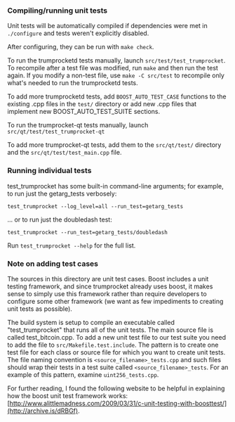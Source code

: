 ### Compiling/running unit tests

Unit tests will be automatically compiled if dependencies were met in `./configure`
and tests weren't explicitly disabled.

After configuring, they can be run with `make check`.

To run the trumprocketd tests manually, launch `src/test/test_trumprocket`. To recompile
after a test file was modified, run `make` and then run the test again. If you
modify a non-test file, use `make -C src/test` to recompile only what's needed
to run the trumprocketd tests.

To add more trumprocketd tests, add `BOOST_AUTO_TEST_CASE` functions to the existing
.cpp files in the `test/` directory or add new .cpp files that
implement new BOOST_AUTO_TEST_SUITE sections.

To run the trumprocket-qt tests manually, launch `src/qt/test/test_trumprocket-qt`

To add more trumprocket-qt tests, add them to the `src/qt/test/` directory and
the `src/qt/test/test_main.cpp` file.

### Running individual tests

test_trumprocket has some built-in command-line arguments; for
example, to run just the getarg_tests verbosely:

    test_trumprocket --log_level=all --run_test=getarg_tests

... or to run just the doubledash test:

    test_trumprocket --run_test=getarg_tests/doubledash

Run `test_trumprocket --help` for the full list.

### Note on adding test cases

The sources in this directory are unit test cases.  Boost includes a
unit testing framework, and since trumprocket already uses boost, it makes
sense to simply use this framework rather than require developers to
configure some other framework (we want as few impediments to creating
unit tests as possible).

The build system is setup to compile an executable called "test_trumprocket"
that runs all of the unit tests.  The main source file is called
test_bitcoin.cpp. To add a new unit test file to our test suite you need
to add the file to `src/Makefile.test.include`. The pattern is to create
one test file for each class or source file for which you want to create
unit tests.  The file naming convention is `<source_filename>_tests.cpp`
and such files should wrap their tests in a test suite
called `<source_filename>_tests`. For an example of this pattern,
examine `uint256_tests.cpp`.

For further reading, I found the following website to be helpful in
explaining how the boost unit test framework works:
[http://www.alittlemadness.com/2009/03/31/c-unit-testing-with-boosttest/](http://archive.is/dRBGf).
